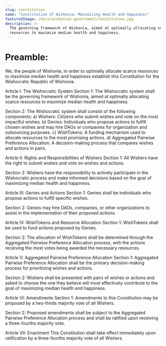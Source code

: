 ```yaml
---
slug: constitution
name: "Constitution of Wishonia: Maximizing Health and Happiness"
featuredImage: /docs/wishonian-government/constitution.jpg
description: >-
  The governing framework of Wishonia, aimed at optimally allocating scarce
  resources to maximize median health and happiness.
---
```


# Preamble:

We, the people of Wishonia, in order to optimally allocate scarce resources to maximize median health and happiness establish this Constitution for the Wishocratic Republic of Wishonia.

Article I: The Wishocratic System
Section 1: The Wishocratic system shall be the governing framework of Wishonia, aimed at optimally allocating scarce resources to maximize median health and happiness.

Section 2: The Wishocratic system shall consist of the following components:
a) Wishers: Citizens who submit wishes and vote on the most impactful wishes.
b) Genies: Individuals who propose actions to fulfill chosen wishes and may hire DAOs or companies for organization and outsourcing purposes.
c) WishTokens: A funding mechanism used to allocate resources to the most promising actions.
d) Aggregated Pairwise Preference Allocation: A decision-making process that compares wishes and actions in pairs.

Article II: Rights and Responsibilities of Wishers
Section 1: All Wishers have the right to submit wishes and vote on wishes and actions.

Section 2: Wishers have the responsibility to actively participate in the Wishocratic process and make informed decisions based on the goal of maximizing median health and happiness.

Article III: Genies and Actions
Section 1: Genies shall be individuals who propose actions to fulfill specific wishes.

Section 2: Genies may hire DAOs, companies, or other organizations to assist in the implementation of their proposed actions.

Article IV: WishTokens and Resource Allocation
Section 1: WishTokens shall be used to fund actions proposed by Genies.

Section 2: The allocation of WishTokens shall be determined through the Aggregated Pairwise Preference Allocation process, with the actions receiving the most votes being awarded the necessary resources.

Article V: Aggregated Pairwise Preference Allocation
Section 1: Aggregated Pairwise Preference Allocation shall be the primary decision-making process for prioritizing wishes and actions.

Section 2: Wishers shall be presented with pairs of wishes or actions and asked to choose the one they believe will most effectively contribute to the goal of maximizing median health and happiness.

Article VI: Amendments
Section 1: Amendments to this Constitution may be proposed by a two-thirds majority vote of all Wishers.

Section 2: Proposed amendments shall be subject to the Aggregated Pairwise Preference Allocation process and shall be ratified upon receiving a three-fourths majority vote.

Article VII: Enactment
This Constitution shall take effect immediately upon ratification by a three-fourths majority vote of all Wishers.

